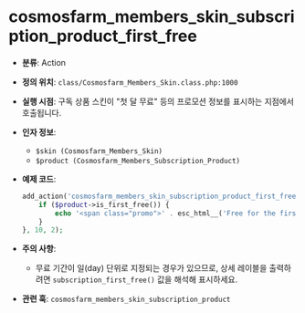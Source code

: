 # cosmosfarm_members_skin_subscription_product_first_free

- **분류**: Action
- **정의 위치**: `class/Cosmosfarm_Members_Skin.class.php:1000`
- **실행 시점**: 구독 상품 스킨이 "첫 달 무료" 등의 프로모션 정보를 표시하는 지점에서 호출됩니다.
- **인자 정보**:
  - `$skin (Cosmosfarm_Members_Skin)`
  - `$product (Cosmosfarm_Members_Subscription_Product)`
- **예제 코드**:

  ```php
  add_action('cosmosfarm_members_skin_subscription_product_first_free', function ($skin, $product) {
      if ($product->is_first_free()) {
          echo '<span class="promo">' . esc_html__('Free for the first month', 'textdomain') . '</span>';
      }
  }, 10, 2);
  ```

- **주의 사항**:
  - 무료 기간이 일(day) 단위로 지정되는 경우가 있으므로, 상세 레이블을 출력하려면 `subscription_first_free()` 값을 해석해 표시하세요.
- **관련 훅**: `cosmosfarm_members_skin_subscription_product`
